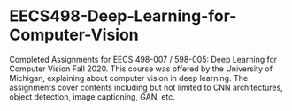 # EECS498-Deep-Learning-for-Computer-Vision
Completed Assignments for EECS 498-007 / 598-005: Deep Learning for Computer Vision Fall 2020.  This course was offered by the University of Michigan, explaining about computer vision in deep learning. The assignments cover contents including but not limited to CNN architectures, object detection, image captioning, GAN, etc.
